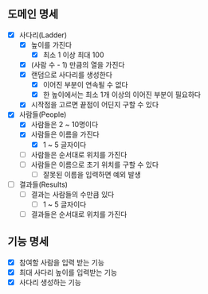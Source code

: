## 도메인 명세

- [x] 사다리(Ladder)
  - [x] 높이를 가진다
    - [x] 최소 1 이상 최대 100
  - [x] (사람 수 - 1) 만큼의 열을 가진다
  - [x] 랜덤으로 사다리를 생성한다
    - [x] 이어진 부분이 연속될 수 없다
    - [x] 한 높이에서는 최소 1개 이상의 이어진 부분이 필요하다
  - [x] 시작점을 고르면 끝점이 어딘지 구할 수 있다
- [x] 사람들(People)
  - [x] 사람들은 2 ~ 10명이다
  - [x] 사람들은 이름을 가진다
    - [x] 1 ~ 5 글자이다
  - [ ] 사람들은 순서대로 위치를 가진다
  - [ ] 사람들은 이름으로 초기 위치를 구할 수 있다
    - [ ] 잘못된 이름을 입력하면 예외 발생
- [ ] 결과들(Results)
  - [ ] 결과는 사람들의 수만큼 있다
    - [ ] 1 ~ 5 글자이다
  - [ ] 결과들은 순서대로 위치를 가진다

## 기능 명세

- [x] 참여할 사람을 입력 받는 기능
- [x] 최대 사다리 높이를 입력받는 기능
- [x] 사다리 생성하는 기능
